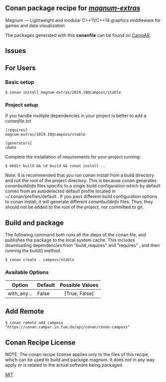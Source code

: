 ## Conan package recipe for [*magnum-extras*](https://magnum.graphics)

Magnum — Lightweight and modular C++11/C++14                     graphics middleware for games and data visualization

The packages generated with this **conanfile** can be found on [CampAR](https://conan.campar.in.tum.de/artifactory/webapp/#/home).


## Issues

## For Users

### Basic setup

    $ conan install magnum-extras/2019.10@camposs/stable

### Project setup

If you handle multiple dependencies in your project is better to add a *conanfile.txt*

    [requires]
    magnum-extras/2019.10@camposs/stable

    [generators]
    cmake

Complete the installation of requirements for your project running:

    $ mkdir build && cd build && conan install ..

Note: It is recommended that you run conan install from a build directory and not the root of the project directory.  This is because conan generates *conanbuildinfo* files specific to a single build configuration which by default comes from an autodetected default profile located in ~/.conan/profiles/default .  If you pass different build configuration options to conan install, it will generate different *conanbuildinfo* files.  Thus, they should not be added to the root of the project, nor committed to git.


## Build and package

The following command both runs all the steps of the conan file, and publishes the package to the local system cache.  This includes downloading dependencies from "build_requires" and "requires" , and then running the build() method.

    $ conan create . camposs/stable


### Available Options
| Option        | Default | Possible Values  |
| ------------- |:----------------- |:------------:|
| with_any...   | False |  [True, False] |


## Add Remote

    $ conan remote add camposs "https://conan.campar.in.tum.de/api/conan/conan-camposs"


## Conan Recipe License

NOTE: The conan recipe license applies only to the files of this recipe, which can be used to build and package magnum.
It does *not* in any way apply or is related to the actual software being packaged.

[MIT](https://github.com/ulricheck/conan-corrade/blob/stable/2018.10/LICENSE.md)
